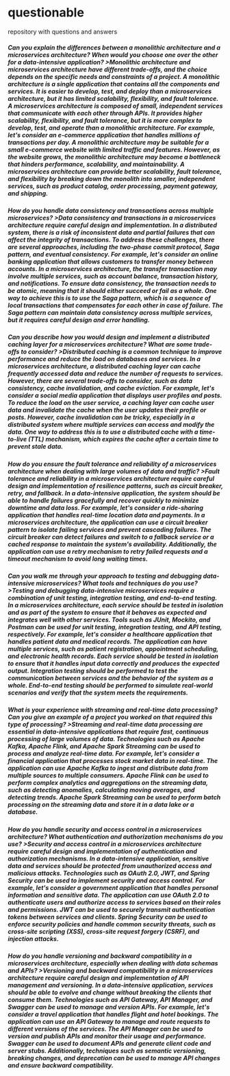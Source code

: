 # questionable
repository with questions and answers


<h5>Can you explain the differences between a monolithic architecture and a microservices architecture? When would you choose one over the other for a data-intensive application?
>Monolithic architecture and microservices architecture have different trade-offs, and the choice depends on the specific needs and constraints of a project. A monolithic architecture is a single application that contains all the components and services. It is easier to develop, test, and deploy than a microservices architecture, but it has limited scalability, flexibility, and fault tolerance. A microservices architecture is composed of small, independent services that communicate with each other through APIs. It provides higher scalability, flexibility, and fault tolerance, but it is more complex to develop, test, and operate than a monolithic architecture. For example, let's consider an e-commerce application that handles millions of transactions per day. A monolithic architecture may be suitable for a small e-commerce website with limited traffic and features. However, as the website grows, the monolithic architecture may become a bottleneck that hinders performance, scalability, and maintainability. A microservices architecture can provide better scalability, fault tolerance, and flexibility by breaking down the monolith into smaller, independent services, such as product catalog, order processing, payment gateway, and shipping.
</h5>

<h5>How do you handle data consistency and transactions across multiple microservices?
>Data consistency and transactions in a microservices architecture require careful design and implementation. In a distributed system, there is a risk of inconsistent data and partial failures that can affect the integrity of transactions. To address these challenges, there are several approaches, including the two-phase commit protocol, Saga pattern, and eventual consistency. For example, let's consider an online banking application that allows customers to transfer money between accounts. In a microservices architecture, the transfer transaction may involve multiple services, such as account balance, transaction history, and notifications. To ensure data consistency, the transaction needs to be atomic, meaning that it should either succeed or fail as a whole. One way to achieve this is to use the Saga pattern, which is a sequence of local transactions that compensates for each other in case of failure. The Saga pattern can maintain data consistency across multiple services, but it requires careful design and error handling.
</h5>


<h5>Can you describe how you would design and implement a distributed caching layer for a microservices architecture? What are some trade-offs to consider?
>Distributed caching is a common technique to improve performance and reduce the load on databases and services. In a microservices architecture, a distributed caching layer can cache frequently accessed data and reduce the number of requests to services. However, there are several trade-offs to consider, such as data consistency, cache invalidation, and cache eviction.  For example, let's consider a social media application that displays user profiles and posts. To reduce the load on the user service, a caching layer can cache user data and invalidate the cache when the user updates their profile or posts. However, cache invalidation can be tricky, especially in a distributed system where multiple services can access and modify the data. One way to address this is to use a distributed cache with a time-to-live (TTL) mechanism, which expires the cache after a certain time to prevent stale data.
</h5>

<h5>How do you ensure the fault tolerance and reliability of a microservices architecture when dealing with large volumes of data and traffic?
>Fault tolerance and reliability in a microservices architecture require careful design and implementation of resilience patterns, such as circuit breaker, retry, and fallback. In a data-intensive application, the system should be able to handle failures gracefully and recover quickly to minimize downtime and data loss. For example, let's consider a ride-sharing application that handles real-time location data and payments. In a microservices architecture, the application can use a circuit breaker pattern to isolate failing services and prevent cascading failures. The circuit breaker can detect failures and switch to a fallback service or a cached response to maintain the system's availability. Additionally, the application can use a retry mechanism to retry failed requests and a timeout mechanism to avoid long waiting times.
</h5>


<h5>Can you walk me through your approach to testing and debugging data-intensive microservices? What tools and techniques do you use?
>Testing and debugging data-intensive microservices require a combination of unit testing, integration testing, and end-to-end testing. In a microservices architecture, each service should be tested in isolation and as part of the system to ensure that it behaves as expected and integrates well with other services. Tools such as JUnit, Mockito, and Postman can be used for unit testing, integration testing, and API testing, respectively.  For example, let's consider a healthcare application that handles patient data and medical records. The application can have multiple services, such as patient registration, appointment scheduling, and electronic health records. Each service should be tested in isolation to ensure that it handles input data correctly and produces the expected output. Integration testing should be performed to test the communication between services and the behavior of the system as a whole. End-to-end testing should be performed to simulate real-world scenarios and verify that the system meets the requirements.
</h5>

<h5>What is your experience with streaming and real-time data processing? Can you give an example of a project you worked on that required this type of processing?
>Streaming and real-time data processing are essential in data-intensive applications that require fast, continuous processing of large volumes of data. Technologies such as Apache Kafka, Apache Flink, and Apache Spark Streaming can be used to process and analyze real-time data. For example, let's consider a financial application that processes stock market data in real-time. The application can use Apache Kafka to ingest and distribute data from multiple sources to multiple consumers. Apache Flink can be used to perform complex analytics and aggregations on the streaming data, such as detecting anomalies, calculating moving averages, and detecting trends. Apache Spark Streaming can be used to perform batch processing on the streaming data and store it in a data lake or a database.
</h5>

<h5>How do you handle security and access control in a microservices architecture? What authentication and authorization mechanisms do you use?
>Security and access control in a microservices architecture require careful design and implementation of authentication and authorization mechanisms. In a data-intensive application, sensitive data and services should be protected from unauthorized access and malicious attacks. Technologies such as OAuth 2.0, JWT, and Spring Security can be used to implement security and access control. For example, let's consider a government application that handles personal information and sensitive data. The application can use OAuth 2.0 to authenticate users and authorize access to services based on their roles and permissions. JWT can be used to securely transmit authentication tokens between services and clients. Spring Security can be used to enforce security policies and handle common security threats, such as cross-site scripting (XSS), cross-site request forgery (CSRF), and injection attacks.
</h5>

<h5>How do you handle versioning and backward compatibility in a microservices architecture, especially when dealing with data schemas and APIs?
>Versioning and backward compatibility in a microservices architecture require careful design and implementation of API management and versioning. In a data-intensive application, services should be able to evolve and change without breaking the clients that consume them. Technologies such as API Gateway, API Manager, and Swagger can be used to manage and version APIs. For example, let's consider a travel application that handles flight and hotel bookings. The application can use an API Gateway to manage and route requests to different versions of the services. The API Manager can be used to version and publish APIs and monitor their usage and performance. Swagger can be used to document APIs and generate client code and server stubs. Additionally, techniques such as semantic versioning, breaking changes, and deprecation can be used to manage API changes and ensure backward compatibility.
</h5>